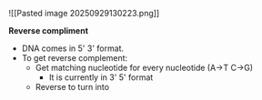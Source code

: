 ![[Pasted image 20250929130223.png]]

**Reverse compliment**
- DNA comes in 5' 3' format.
- To get reverse complement:
	- Get matching nucleotide for every nucleotide (A->T C->G)
		- It is currently in 3' 5' format
	- Reverse to turn into 
